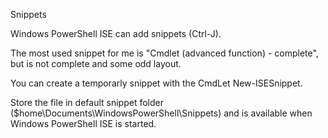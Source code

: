 Snippets

Windows PowerShell ISE can add snippets (Ctrl-J).

The most used snippet for me is "Cmdlet (advanced function) - complete", but is not complete and some odd layout.

You can create a temporarly snippet with the CmdLet New-ISESnippet.

Store the file in default snippet folder ($home\Documents\WindowsPowerShell\Snippets) and is available when Windows PowerShell ISE is 
started.
